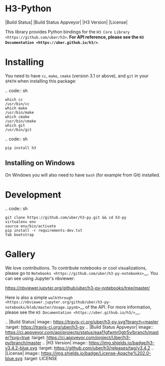 H3-Python
=========

|Build Status| |Build Status Appveyor| |H3 Version| |License|

This library provides Python bindings for the `H3 Core
Library <https://github.com/uber/h3>`__. For API reference, please see
the `H3 Documentation <https://uber.github.io/h3/>`__.

Installing
==========

You need to have ``cc``, ``make``, ``cmake`` (version 3.1 or above),
and ``git`` in your ``$PATH`` when installing this package:

.. code:: sh

    which cc
    /usr/bin/cc
    which make
    /usr/bin/make
    which cmake
    /usr/bin/cmake
    which git
    /usr/bin/git

.. code:: sh

    pip install h3

Installing on Windows
---------------------

On Windows you will also need to have ``bash`` (for example from Git)
installed.

Development
===========

.. code:: sh

    git clone https://github.com/uber/h3-py.git && cd h3-py
    virtualenv env 
    source env/bin/activate
    pip install -r requirements-dev.txt
    fab bootstrap



Gallery
===============

We love contributions. To contribute notebooks or cool visualizations,
please go to `Notebooks <https://github.com/uber/h3-py-notebooks>`__.
You can see using Jupyter's nbviewer:

https://nbviewer.jupyter.org/github/uber/h3-py-notebooks/tree/master/



Here is also a simple `walkthrough <https://nbviewer.jupyter.org/github/uber/h3-py-notebooks/blob/master/Usage.ipynb>`__ of the API. For more information, please see the `H3
Documentation <https://uber.github.io/h3/>`__.





    


.. |Build Status| image:: https://travis-ci.org/uber/h3-py.svg?branch=master
   :target: https://travis-ci.org/uber/h3-py
.. |Build Status Appveyor| image:: https://ci.appveyor.com/api/projects/status/eaa11gfwmr0gtr5y/branch/master?svg=true
   :target: https://ci.appveyor.com/project/Uber/h3-py/branch/master
.. |H3 Version| image:: https://img.shields.io/badge/h3-v3.4.2-blue.svg
   :target: https://github.com/uber/h3/releases/tag/v3.4.2
.. |License| image:: https://img.shields.io/badge/License-Apache%202.0-blue.svg
   :target: LICENSE
